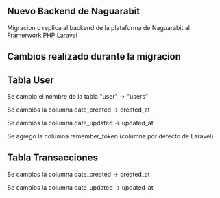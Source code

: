 ## Nuevo Backend de Naguarabit

Migracion o replica al backend de la plataforma de Naguarabit al Framerwork PHP Laravel

## Cambios realizado durante la migracion

## Tabla User

Se cambio el nombre de la tabla "user" -> "users" 

Se cambios la columna date_created -> created_at

Se cambios la columna date_updated -> updated_at

Se agrego la columna remember_token (columna por defecto de Laravel)

## Tabla Transacciones

Se cambios la columna date_created -> created_at

Se cambios la columna date_updated -> updated_at
